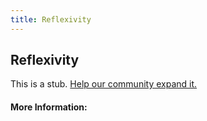 ```yaml
---
title: Reflexivity
---
```


## Reflexivity

This is a stub. [Help our community expand it.](https://github.com/freeCodeCamp/guide-articles/tree/master/articles/Math/Relations/Reflexivity/index.md)

<!-- The article goes here, in GitHub-flavored Markdown. Feel free to add YouTube videos, images, and CodePen/JSBin embeds  -->

#### More Information:
<!-- Please add any articles you think might be helpful to read before writing the article -->


